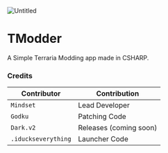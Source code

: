 ![Untitled](https://github.com/GodkuDBL/TModder/assets/155781220/ca54c42d-fab8-4256-8f52-c28f4713c373)

# TModder
A Simple Terraria Modding app made in CSHARP.




### Credits

| Contributor       | Contribution                               |
|-------------------|--------------------------------------------|
| `Mindset`           | Lead Developer                             |
| `Godku`             | Patching Code                              |
| `Dark.v2`          | Releases (coming soon)                     |
| `.iduckseverything` | Launcher Code                              |

